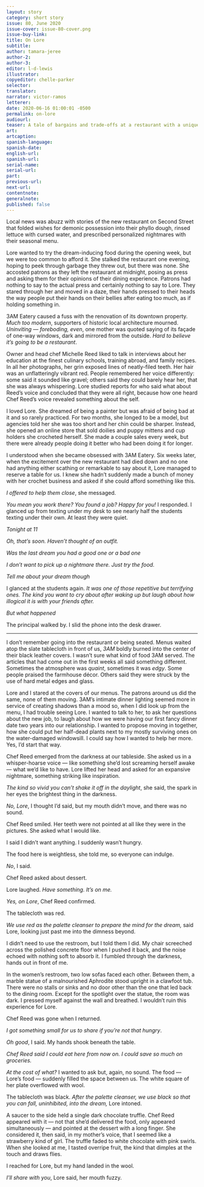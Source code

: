 ```yaml
---
layout: story
category: short story
issue: 80, June 2020
issue-cover: issue-80-cover.png
issue-buy-link:
title: On Lore
subtitle:
author: tamara-jeree
author-2:
author-3:
editor: l-d-lewis
illustrator:
copyeditor: chelle-parker
selector:
translator:
narrator: victor-ramos
letterer:
date: 2020-06-16 01:00:01 -0500
permalink: on-lore
audiourl:
teaser: A tale of bargains and trade-offs at a restaurant with a unique menu that will have you salivating at the eyes.
art:
artcaption:
spanish-language:
spanish-date:
english-url:
spanish-url:
serial-name:
serial-url:
part:
previous-url:
next-url:
contentnote:
generalnote:
published: false
---
```


Local news was abuzz with stories of the new restaurant on Second Street that folded wishes for demonic possession into their phyllo dough, rinsed lettuce with cursed water, and prescribed personalized nightmares with their seasonal menu.

Lore wanted to try the dream-inducing food during the opening week, but we were too common to afford it. She stalked the restaurant one evening, hoping to peek through garbage they threw out, but there was none. She accosted patrons as they left the restaurant at midnight, posing as press and asking them for their opinions of their dining experience. Patrons had nothing to say to the actual press and certainly nothing to say to Lore. They stared through her and moved in a daze, their hands pressed to their heads the way people put their hands on their bellies after eating too much, as if holding something in.

3AM Eatery caused a fuss with the renovation of its downtown property. _Much too modern_, supporters of historic local architecture mourned. _Uninviting — foreboding, even_, one mother was quoted saying of its façade of one-way windows, dark and mirrored from the outside. _Hard to believe it’s going to be a restaurant_.

Owner and head chef Michelle Reed liked to talk in interviews about her education at the finest culinary schools, training abroad, and family recipes. In all her photographs, her grin exposed lines of neatly-filed teeth. Her hair was an unflatteringly vibrant red. People remembered her voice differently: some said it sounded like gravel; others said they could barely hear her, that she was always whispering. Lore studied reports for who said what about Reed’s voice and concluded that they were all right, because how one heard Chef Reed’s voice revealed something about the self.

I loved Lore. She dreamed of being a painter but was afraid of being bad at it and so rarely practiced. For two months, she longed to be a model, but agencies told her she was too short and her chin could be sharper. Instead, she opened an online store that sold doilies and puppy mittens and cup holders she crocheted herself. She made a couple sales every week, but there were already people doing it better who had been doing it for longer.

I understood when she became obsessed with 3AM Eatery. Six weeks later, when the excitement over the new restaurant had died down and no one had anything either scathing or remarkable to say about it, Lore managed to reserve a table for us. I knew she hadn’t suddenly made a bunch of money with her crochet business and asked if she could afford something like this.

_I offered to help them close_, she messaged.

_You mean you work there? You found a job? Happy for you!_ I responded. I glanced up from texting under my desk to see nearly half the students texting under their own. At least they were quiet.

_Tonight at 11_

_Oh, that’s soon. Haven’t thought of an outfit._

_Was the last dream you had a good one or a bad one_

_I don’t want to pick up a nightmare there. Just try the food._

_Tell me about your dream though_

I glanced at the students again. _It was one of those repetitive but terrifying ones. The kind you want to cry about after waking up but laugh about how illogical it is with your friends after._

_But what happened_

The principal walked by. I slid the phone into the desk drawer.

----

I don’t remember going into the restaurant or being seated. Menus waited atop the slate tablecloth in front of us, _3AM_ boldly burned into the center of their black leather covers. I wasn’t sure what kind of food 3AM served. The articles that had come out in the first weeks all said something different. Sometimes the atmosphere was _quaint_, sometimes it was _edgy_. Some people praised the farmhouse décor. Others said they were struck by the use of hard metal edges and glass.

Lore and I stared at the covers of our menus. The patrons around us did the same, none of them moving. 3AM’s intimate dinner lighting seemed more in service of creating shadows than a mood so, when I did look up from the menu, I had trouble seeing Lore. I wanted to talk to her, to ask her questions about the new job, to laugh about how we were having our first fancy dinner date two years into our relationship. I wanted to propose moving in together, how she could put her half-dead plants next to my mostly surviving ones on the water-damaged windowsill. I could say how I wanted to help her more. Yes, I’d start that way.

Chef Reed emerged from the darkness at our tableside. She asked us in a whisper-hoarse voice — like something she’d lost screaming herself awake — what we’d like to have. Lore lifted her head and asked for an expansive nightmare, something striking like inspiration.

_The kind so vivid you can’t shake it off in the daylight_, she said, the spark in her eyes the brightest thing in the darkness.

_No, Lore_, I thought I’d said, but my mouth didn’t move, and there was no sound.

Chef Reed smiled. Her teeth were not pointed at all like they were in the pictures. She asked what I would like.

I said I didn’t want anything. I suddenly wasn’t hungry.

The food here is weightless, she told me, so everyone can indulge.

_No_, I said.

Chef Reed asked about dessert.

Lore laughed. _Have something. It’s on me._

_Yes, on Lore_, Chef Reed confirmed.

The tablecloth was red.

_We use red as the palette cleanser to prepare the mind for the dream,_ said Lore, looking just past me into the dimness beyond.

I didn’t need to use the restroom, but I told them I did. My chair screeched across the polished concrete floor when I pushed it back, and the noise echoed with nothing soft to absorb it. I fumbled through the darkness, hands out in front of me.

In the women’s restroom, two low sofas faced each other. Between them, a marble statue of a malnourished Aphrodite stood upright in a clawfoot tub. There were no stalls or sinks and no door other than the one that led back to the dining room. Except for the spotlight over the statue, the room was dark. I pressed myself against the wall and breathed. I wouldn’t ruin this experience for Lore.

Chef Reed was gone when I returned.

_I got something small for us to share if you’re not that hungry_.

_Oh good_, I said. My hands shook beneath the table.

_Chef Reed said I could eat here from now on. I could save so much on groceries._

_At the cost of what?_ I wanted to ask but, again, no sound. The food — Lore’s food — suddenly filled the space between us. The white square of her plate overflowed with wool.

The tablecloth was black. _After the palette cleanser, we use black so that you can fall, uninhibited, into the dream,_ Lore intoned.

A saucer to the side held a single dark chocolate truffle. Chef Reed appeared with it — not that she’d delivered the food, only appeared simultaneously — and pointed at the dessert with a long finger. She considered it, then said, in my mother’s voice, that I seemed like a strawberry kind of girl. The truffle faded to white chocolate with pink swirls. When she looked at me, I tasted overripe fruit, the kind that dimples at the touch and draws flies.

I reached for Lore, but my hand landed in the wool.

_I’ll share with you_, Lore said, her mouth fuzzy.
